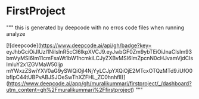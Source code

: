 # FirstProject
"""
this is generated by deepcode with no erros code files when running analyze

[![deepcode](https://www.deepcode.ai/api/gh/badge?key=
eyJhbGciOiJIUzI1NiIsInR5cCI6IkpXVCJ9.eyJwbGF0Zm9ybTEiOiJnaCIsIm93bmVyMSI6Im11cmFsaWt1bW1hcmkiLCJyZXBvMSI6ImZpcnN0cHJvamVjdCIsImluY2x1ZGVMaW50Ijp
mYWxzZSwiYXV0aG9ySWQiOjI4NjYyLCJpYXQiOjE2MTcxOTQzMTd9.iUfO0bflpC44tUBPvABJSJOeSwThXZFHL_ZC0hnhflI)]
(https://www.deepcode.ai/app/gh/muralikummari/firstproject/_/dashboard?utm_content=gh%2Fmuralikummari%2Ffirstproject)
"""

